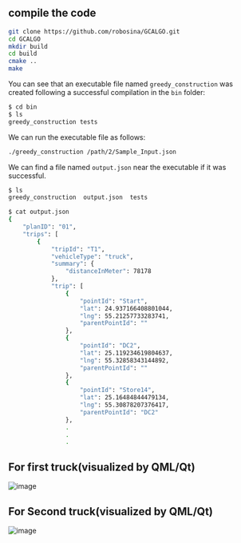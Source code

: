 ## compile the code

```bash
git clone https://github.com/robosina/GCALGO.git
cd GCALGO
mkdir build
cd build 
cmake ..
make
```

You can see that an executable file named `greedy_construction` was created following a successful compilation in the `bin` folder:
```bash
$ cd bin
$ ls
greedy_construction tests
```

We can run the executable file as follows:
```bash
./greedy_construction /path/2/Sample_Input.json
```

We can find a file named `output.json` near the executable if it was successful.
```bash
$ ls
greedy_construction  output.json  tests
```

```bash
$ cat output.json
{
    "planID": "01",
    "trips": [
        {
            "tripId": "T1",
            "vehicleType": "truck",
            "summary": {
                "distanceInMeter": 78178
            },
            "trip": [
                {
                    "pointId": "Start",
                    "lat": 24.937166408801044,
                    "lng": 55.21257733283741,
                    "parentPointId": ""
                },
                {
                    "pointId": "DC2",
                    "lat": 25.119234619804637,
                    "lng": 55.32858343144892,
                    "parentPointId": ""
                },
                {
                    "pointId": "Store14",
                    "lat": 25.16484844479134,
                    "lng": 55.30878207376417,
                    "parentPointId": "DC2"
                },
                .
                .
                .
```
## For first truck(visualized by QML/Qt)
![image](https://user-images.githubusercontent.com/14973524/175574344-02788628-d8cb-487d-b35b-273dafb35efd.png)

## For Second truck(visualized by QML/Qt)
![image](https://user-images.githubusercontent.com/14973524/175574638-6401949a-b725-4255-ba44-1b12584a6ccf.png)
